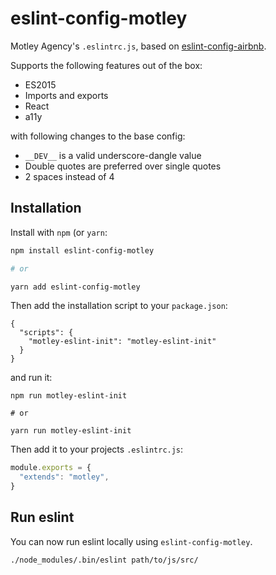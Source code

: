 # eslint-config-motley

Motley Agency's `.eslintrc.js`, based on [eslint-config-airbnb](https://github.com/airbnb/javascript/tree/master/packages/eslint-config-airbnb).

Supports the following features out of the box:

- ES2015
- Imports and exports
- React
- a11y

with following changes to the base config:

- `__DEV__` is a valid underscore-dangle value
- Double quotes are preferred over single quotes
- 2 spaces instead of 4

## Installation

Install with `npm` (or `yarn`:

``` bash
npm install eslint-config-motley

# or

yarn add eslint-config-motley
```

Then add the installation script to your `package.json`:

```
{
  "scripts": {
    "motley-eslint-init": "motley-eslint-init"
  }
}
```

and run it:

```
npm run motley-eslint-init

# or

yarn run motley-eslint-init
```

Then add it to your projects `.eslintrc.js`:

``` javascript
module.exports = {
  "extends": "motley",
}
```
## Run eslint

You can now run eslint locally using `eslint-config-motley`.

``` bash
./node_modules/.bin/eslint path/to/js/src/
```
